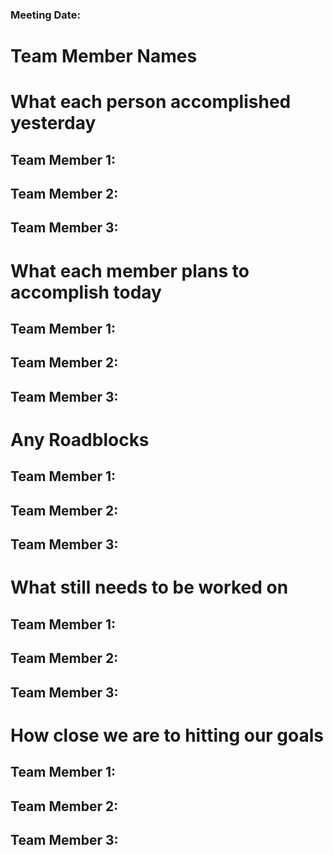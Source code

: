 ### Meeting Date:  

# Team Member Names

# What each person accomplished yesterday
## Team Member 1: 
## Team Member 2: 
## Team Member 3: 

# What each member plans to accomplish today
## Team Member 1: 
## Team Member 2: 
## Team Member 3: 

# Any Roadblocks 
## Team Member 1: 
## Team Member 2: 
## Team Member 3: 

# What still needs to be worked on 
## Team Member 1: 
## Team Member 2: 
## Team Member 3: 

# How close we are to hitting our goals
## Team Member 1: 
## Team Member 2: 
## Team Member 3: 
